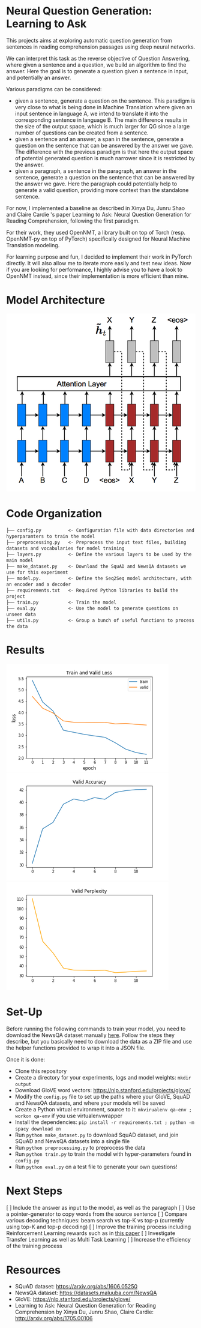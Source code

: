 # Neural Question Generation: Learning to Ask

This projects aims at exploring automatic question generation from sentences in reading comprehension passages using deep neural networks.

We can interpret this task as the reverse objective of Question Answering, where given a sentence and a question, we build an algorithm to find the answer. Here the goal is to generate a question given a sentence in input, and potentially an answer.

Various paradigms can be considered:
* given a sentence, generate a question on the sentence. This paradigm is very close to what is being done in Machine Translation where given an input sentence in language A, we intend to translate it into the corresponding sentence in language B. The main difference results in the size of the output space, which is much larger for QG since a large number of questions can be created from a sentence.
* given a sentence and an answer, a span in the sentence, generate a question on the sentence that can be answered by the answer we gave. The difference with the previous paradigm is that here the output space of potential generated question is much narrower since it is restricted by the answer.
* given a paragraph, a sentence in the paragraph, an answer in the sentence, generate a question on the sentence that can be answered by the answer we gave. Here the paragraph could potentially help to generate a valid question, providing more context than the standalone sentence.

For now, I implemented a baseline as described in Xinya Du, Junru Shao and Claire Cardie 's paper Learning to Ask: Neural Question Generation for Reading Comprehension, following the first paradigm.

For their work, they used OpenNMT, a library built on top of Torch (resp. OpenNMT-py on top of PyTorch) specifically designed for Neural Machine Translation modeling.

For learning purpose and fun, I decided to implement their work in PyTorch directly. It will also allow me to iterate more easily and test new ideas. Now if you are looking for performance, I highly advise you to have a look to OpenNMT instead, since their implementation is more efficient than mine.

# Model Architecture
![Seq2Seq](seq2seq.png)

# Code Organization

    ├── config.py          <- Configuration file with data directories and hyperparamters to train the model
    ├── preprocessing.py   <- Preprocess the input text files, building datasets and vocabularies for model training
    ├── layers.py          <- Define the various layers to be used by the main model
    ├── make_dataset.py    <- Download the SquAD and NewsQA datasets we use for this experiment
    ├── model.py.          <- Define the Seq2Seq model architecture, with an encoder and a decoder
    ├── requirements.txt   <- Required Python libraries to build the project
    ├── train.py           <- Train the model
    ├── eval.py            <- Use the model to generate questions on unseen data
    ├── utils.py           <- Group a bunch of useful functions to process the data

# Results

![Loss](qg-loss.png)
![Accuracy](qg-acc.png)
![Perplexity](qg-plp.png)

# Set-Up

Before running the following commands to train your model, you need to download the NewsQA dataset manually [here](https://github.com/Maluuba/newsqa). Follow the steps they describe, but you basically need to download the data as a ZIP file and use the helper functions provided to wrap it into a JSON file.

Once it is done:

* Clone this repository
* Create a directory for your experiments, logs and model weights: `mkdir output`
* Download GloVE word vectors: https://nlp.stanford.edu/projects/glove/
* Modify the `config.py` file to set up the paths where your GloVE, SquAD and NewsQA datasets, and where your models will be saved
* Create a Python virtual environment, source to it: `mkvirualenv qa-env ; workon qa-env` if you use virtualenvwrapper
* Install the dependencies: `pip install -r requirements.txt ; python -m spacy download en`
* Run `python make_dataset.py` to download SquAD dataset, and join SQuAD and NewsQA datasets into a single file
* Run `python preprocessing.py` to preprocess the data
* Run `python train.py` to train the model with hyper-parameters found in `config.py`
* Run `python eval.py` on a test file to generate your own questions!

# Next Steps
 
[ ] Include the answer as input to the model, as well as the paragraph
[ ] Use a pointer-generator to copy words from the source sentence
[ ] Compare various decoding techniques: beam search vs top-K vs top-p (currently using top-K and top-p decoding)
[ ] Improve the training process including Reinforcement Learning rewards such as in [this paper](https://arxiv.org/pdf/1705.02012.pdf)
[ ] Investigate Transfer Learning as well as Multi Task Learning
[ ] Increase the efficiency of the training process

# Resources

* SQuAD dataset: https://arxiv.org/abs/1606.05250
* NewsQA dataset: https://datasets.maluuba.com/NewsQA
* GloVE: https://nlp.stanford.edu/projects/glove/
* Learning to Ask: Neural Question Generation for Reading Comprehension by Xinya Du, Junru Shao, Claire Cardie: http://arxiv.org/abs/1705.00106
